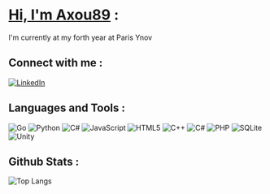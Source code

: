 # [Hi, I'm Axou89](https://github.com/Axou89) :
I'm currently at my forth year at Paris Ynov

## Connect with me :
[![LinkedIn](https://img.shields.io/badge/LinkedIn-0077B5?style=for-the-badge&logo=linkedin&logoColor=white)](https://www.linkedin.com/in/axel-senecal)

## Languages and Tools :
![Go](https://img.shields.io/badge/Go-00ADD8?style=for-the-badge&logo=go&logoColor=white) ![Python](https://img.shields.io/badge/Python-3776AB?style=for-the-badge&logo=python&logoColor=white) ![C#](https://img.shields.io/badge/C%23-239120?style=for-the-badge&logo=c-sharp&logoColor=white) ![JavaScript](https://img.shields.io/badge/JavaScript-323330?style=for-the-badge&logo=javascript&logoColor=F7DF1E) ![HTML5](https://img.shields.io/badge/HTML5-E34F26?style=for-the-badge&logo=html5&logoColor=white) ![C++](https://img.shields.io/badge/C%2B%2B-00599C?style=for-the-badge&logo=c%2B%2B&logoColor=white)
![C#](https://img.shields.io/badge/C%23-239120?style=for-the-badge&logo=c-sharp&logoColor=white) ![PHP](https://img.shields.io/badge/PHP-777BB4?style=for-the-badge&logo=php&logoColor=white) ![SQLite](https://img.shields.io/badge/SQLite-07405E?style=for-the-badge&logo=sqlite&logoColor=white) ![Unity](https://img.shields.io/badge/Unity-100000?style=for-the-badge&logo=unity&logoColor=white)

## Github Stats :
![Top Langs](https://github-readme-stats.vercel.app/api/top-langs/?username=Axou89&hide=ShaderLab,GLSL,HLSL)
